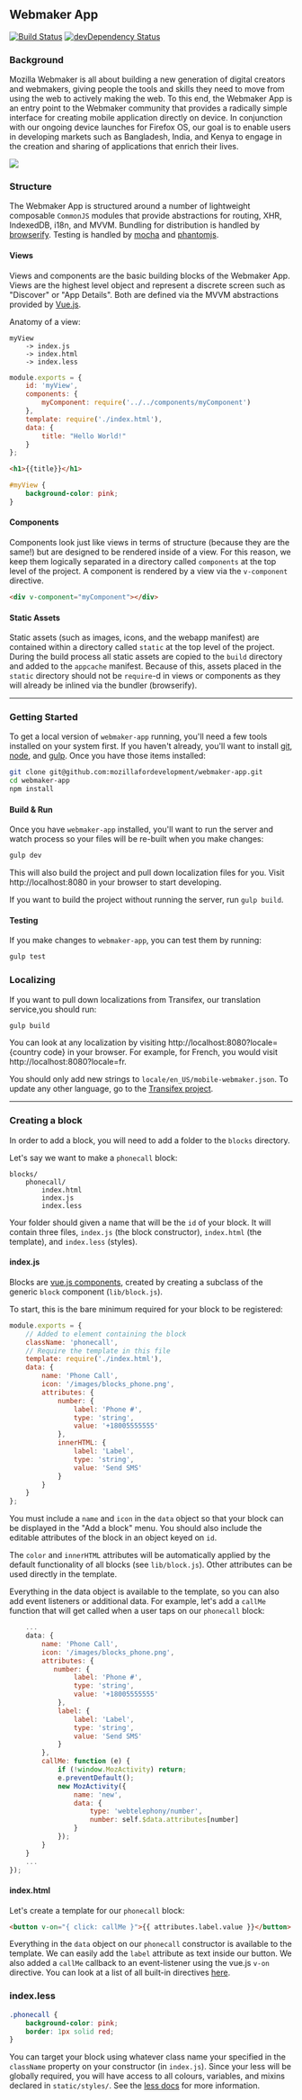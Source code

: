 ## Webmaker App

[![Build Status](https://travis-ci.org/mozillafordevelopment/webmaker-app.svg)](https://travis-ci.org/mozillafordevelopment/webmaker-app)
[![devDependency Status](https://david-dm.org/mozillafordevelopment/webmaker-app/dev-status.svg)](https://david-dm.org/mozillafordevelopment/webmaker-app#info=devDependencies)

### Background
Mozilla Webmaker is all about building a new generation of digital creators and webmakers, giving people the tools and skills they need to move from using the web to actively making the web. To this end, the Webmaker App is an entry point to the Webmaker community that provides a radically simple interface for creating mobile application directly on device. In conjunction with our ongoing device launches for Firefox OS, our goal is to enable users in developing markets such as Bangladesh, India, and Kenya to engage in the creation and sharing of applications that enrich their lives.

![](https://cloud.githubusercontent.com/assets/747641/3974620/6f9cced4-27f7-11e4-9738-3d3c5296d37e.png)

### Structure
The Webmaker App is structured around a number of lightweight composable `CommonJS` modules that provide abstractions for routing, XHR, IndexedDB, i18n, and MVVM. Bundling for distribution is handled by [browserify](https://github.com/substack/node-browserify). Testing is handled by [mocha](https://github.com/visionmedia/mocha) and [phantomjs](http://phantomjs.org/).

#### Views
Views and components are the basic building blocks of the Webmaker App. Views are the highest level object and represent a discrete screen such as "Discover" or "App Details". Both are defined via the MVVM abstractions provided by [Vue.js](https://github.com/yyx990803/vue).

Anatomy of a view:
```
myView
    -> index.js
    -> index.html
    -> index.less
```

```js
module.exports = {
    id: 'myView',
    components: {
        myComponent: require('../../components/myComponent')
    },
    template: require('./index.html'),
    data: {
        title: "Hello World!"
    }
};
```

```html
<h1>{{title}}</h1>
```

```css
#myView {
    background-color: pink;
}
```

#### Components
Components look just like views in terms of structure (because they are the same!) but are designed to be rendered inside of a view. For this reason, we keep them logically separated in a directory called `components` at the top level of the project. A component is rendered by a view via the `v-component` directive.

```html
<div v-component="myComponent"></div>
```

#### Static Assets
Static assets (such as images, icons, and the webapp manifest) are contained within a directory called `static` at the top level of the project. During the build process all static assets are copied to the `build` directory and added to the `appcache` manifest. Because of this, assets placed in the `static` directory should not be `require`-d in views or components as they will already be inlined via the bundler (browserify).

---

### Getting Started

To get a local version of `webmaker-app` running, you'll need a few tools installed on your system first. If you haven't already, you'll want to install [git](http://git-scm.com/), [node](http://nodejs.org/), and [gulp](http://gulpjs.com/). Once you have those items installed:
```bash
git clone git@github.com:mozillafordevelopment/webmaker-app.git
cd webmaker-app
npm install
```

#### Build & Run
Once you have `webmaker-app` installed, you'll want to run the server and watch process so your files will be re-built when you make changes:
```bash
gulp dev
```

This will also build the project and pull down localization files for you. Visit http://localhost:8080 in your browser to start developing.

If you want to build the project without running the server, run `gulp build`.


#### Testing
If you make changes to `webmaker-app`, you can test them by running:
```bash
gulp test
```

### Localizing
If you want to pull down localizations from Transifex, our translation service,you should run:

```bash
gulp build
```

You can look at any localization by visiting http://localhost:8080?locale={country code} in your browser. For example, for French, you would visit http://localhost:8080?locale=fr.

You should only add new strings to `locale/en_US/mobile-webmaker.json`. To update any other language, go to the [Transifex project](transifex.com/projects/p/webmaker/resource/webmaker-app).

---

### Creating a block

In order to add a block, you will need to add a folder to the `blocks` directory.

Let's say we want to make a `phonecall` block:

```
blocks/
    phonecall/
        index.html
        index.js
        index.less
```

Your folder should given a name that will be the `id` of your block. It will contain three files, `index.js` (the block constructor),  `index.html` (the template), and `index.less` (styles).

#### index.js

Blocks are [vue.js components](http://vuejs.org/guide/composition.html), created by creating a subclass of the generic `block` component (`lib/block.js`).

To start, this is the bare minimum required for your block to be registered:

```js
module.exports = {
    // Added to element containing the block
    className: 'phonecall',
    // Require the template in this file
    template: require('./index.html'),
    data: {
        name: 'Phone Call',
        icon: '/images/blocks_phone.png',
        attributes: {
            number: {
                label: 'Phone #',
                type: 'string',
                value: '+18005555555'
            },
            innerHTML: {
                label: 'Label',
                type: 'string',
                value: 'Send SMS'
            }
        }
    }
};
```

You must include a `name` and `icon` in the `data` object so that your block can be displayed in the "Add a block" menu. You should also include the editable attributes of the block in an object keyed on `id`.

The `color` and `innerHTML` attributes will be automatically applied by the default functionality of all blocks (see `lib/block.js`). Other attributes can be used directly in the template.

Everything in the data object is available to the template, so you can also add event listeners or additional data. For example, let's add a `callMe` function that will get called when a user taps on our `phonecall` block:

```js
    ...
    data: {
        name: 'Phone Call',
        icon: '/images/blocks_phone.png',
        attributes: {
           number: {
                label: 'Phone #',
                type: 'string',
                value: '+18005555555'
            },
            label: {
                label: 'Label',
                type: 'string',
                value: 'Send SMS'
            }
        },
        callMe: function (e) {
            if (!window.MozActivity) return;
            e.preventDefault();
            new MozActivity({
                name: 'new',
                data: {
                    type: 'webtelephony/number',
                    number: self.$data.attributes[number]
                }
            });
        }
    }
    ...
});
```

#### index.html

Let's create a template for our `phonecall` block:

```html
<button v-on="{ click: callMe }">{{ attributes.label.value }}</button>
```

Everything in the `data` object on our `phonecall` constructor is available to the template. We can easily add the `label` attribute as text inside our button. We also added a `callMe` callback to an event-listener using the vue.js `v-on` directive. You can look at a list of all built-in directives [here](http://vuejs.org/api/directives.html).

### index.less

```css
.phonecall {
    background-color: pink;
    border: 1px solid red;
}
```

You can target your block using whatever class name your specified in the `className` property on your constructor (in `index.js`). Since your less will be globally required, you will have access to all colours, variables, and mixins declared in `static/styles/`. See the [less docs](http://lesscss.org/) for more information.
